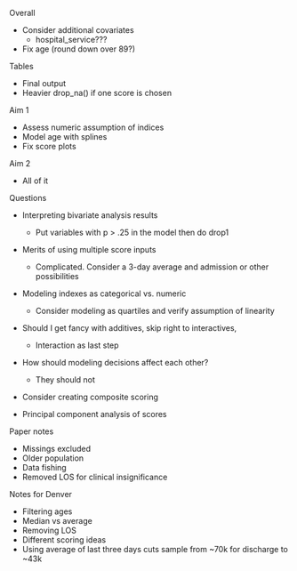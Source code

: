 Overall
- Consider additional covariates
  - hospital_service???
- Fix age (round down over 89?)

Tables
- Final output
- Heavier drop_na() if one score is chosen

Aim 1
- Assess numeric assumption of indices
- Model age with splines
- Fix score plots

Aim 2
- All of it

Questions
- Interpreting bivariate analysis results
  - Put variables with p > .25 in the model then do drop1
  
- Merits of using multiple score inputs
  - Complicated. Consider a 3-day average and admission or other possibilities
  
- Modeling indexes as categorical vs. numeric
  - Consider modeling as quartiles and verify assumption of linearity
  
- Should I get fancy with additives, skip right to interactives, 
    - Interaction as last step

- How should modeling decisions affect each other?
  - They should not

- Consider creating composite scoring
- Principal component analysis of scores
  
Paper notes
- Missings excluded
- Older population
- Data fishing
- Removed LOS for clinical insignificance

Notes for Denver
- Filtering ages
- Median vs average
- Removing LOS
- Different scoring ideas
- Using average of last three days cuts sample from ~70k for discharge to ~43k